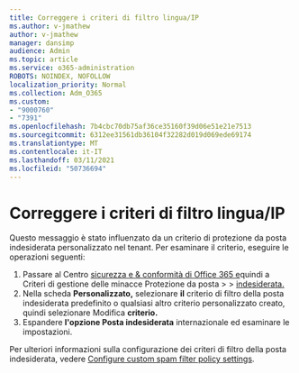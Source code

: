 ```yaml
---
title: Correggere i criteri di filtro lingua/IP
ms.author: v-jmathew
author: v-jmathew
manager: dansimp
audience: Admin
ms.topic: article
ms.service: o365-administration
ROBOTS: NOINDEX, NOFOLLOW
localization_priority: Normal
ms.collection: Adm_O365
ms.custom:
- "9000760"
- "7391"
ms.openlocfilehash: 7b4cbc70db75af36ce35160f39d06e51e21e7513
ms.sourcegitcommit: 6312ee31561db36104f32282d019d069ede69174
ms.translationtype: MT
ms.contentlocale: it-IT
ms.lasthandoff: 03/11/2021
ms.locfileid: "50736694"
---
```

# <a name="fix-languageip-filter-policy"></a>Correggere i criteri di filtro lingua/IP

Questo messaggio è stato influenzato da un criterio di protezione da posta indesiderata personalizzato nel tenant. Per esaminare il criterio, eseguire le operazioni seguenti:

1. Passare al Centro [sicurezza e & conformità di Office 365 e](https://go.microsoft.com/fwlink/p/?linkid=2077143)quindi a Criteri di gestione delle minacce Protezione da posta   >    >  [indesiderata.](https://go.microsoft.com/fwlink/?linkid=2101518)
2. Nella scheda **Personalizzato,** selezionare **il** criterio di filtro della posta indesiderata predefinito o qualsiasi altro criterio personalizzato creato, quindi selezionare Modifica **criterio.**
3. Espandere **l'opzione Posta indesiderata** internazionale ed esaminare le impostazioni.

Per ulteriori informazioni sulla configurazione dei criteri di filtro della posta indesiderata, vedere [Configure custom spam filter policy settings](https://go.microsoft.com/fwlink/?linkid=2101054).
